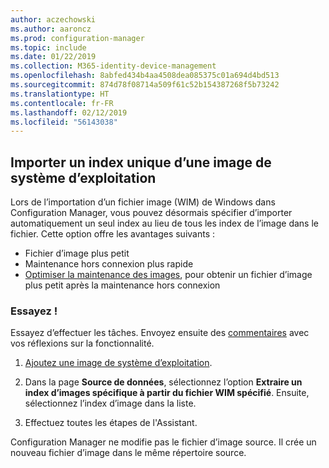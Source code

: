 ```yaml
---
author: aczechowski
ms.author: aaroncz
ms.prod: configuration-manager
ms.topic: include
ms.date: 01/22/2019
ms.collection: M365-identity-device-management
ms.openlocfilehash: 8abfed434b4aa4508dea085375c01a694d4bd513
ms.sourcegitcommit: 874d78f08714a509f61c52b154387268f5b73242
ms.translationtype: HT
ms.contentlocale: fr-FR
ms.lasthandoff: 02/12/2019
ms.locfileid: "56143038"
---
```

## <a name="bkmk_index"></a> Importer un index unique d’une image de système d’exploitation
<!--3719699-->

Lors de l’importation d’un fichier image (WIM) de Windows dans Configuration Manager, vous pouvez désormais spécifier d’importer automatiquement un seul index au lieu de tous les index de l’image dans le fichier. Cette option offre les avantages suivants :

- Fichier d’image plus petit  
- Maintenance hors connexion plus rapide  
- [Optimiser la maintenance des images](#bkmk_resetbase), pour obtenir un fichier d’image plus petit après la maintenance hors connexion  


### <a name="try-it-out"></a>Essayez !

Essayez d’effectuer les tâches. Envoyez ensuite des [commentaires](/sccm/core/understand/find-help#product-feedback) avec vos réflexions sur la fonctionnalité.

1. [Ajoutez une image de système d’exploitation](/sccm/osd/get-started/manage-operating-system-images#BKMK_AddOSImages).  

2. Dans la page **Source de données**, sélectionnez l’option **Extraire un index d’images spécifique à partir du fichier WIM spécifié**. Ensuite, sélectionnez l’index d’image dans la liste.  

3. Effectuez toutes les étapes de l'Assistant.

Configuration Manager ne modifie pas le fichier d’image source. Il crée un nouveau fichier d’image dans le même répertoire source. 

